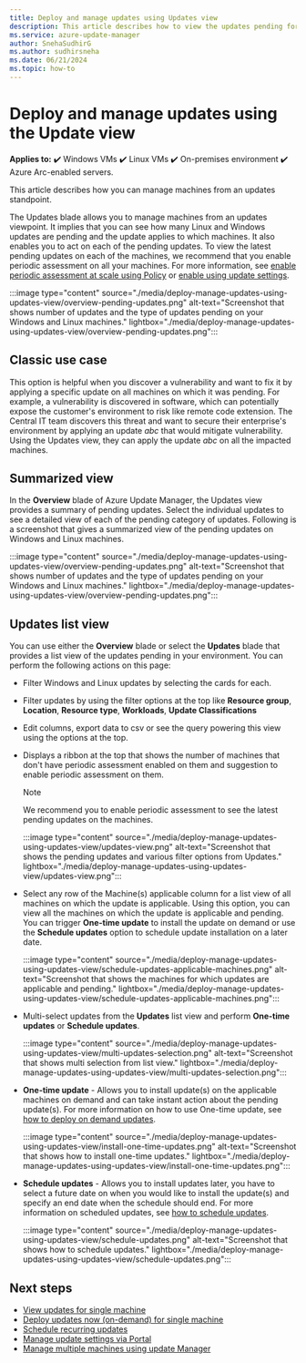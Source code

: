 ```yaml
---
title: Deploy and manage updates using Updates view
description: This article describes how to view the updates pending for your environment and then deploy and manage them using the Updates option in Azure Update Manager
ms.service: azure-update-manager
author: SnehaSudhirG
ms.author: sudhirsneha
ms.date: 06/21/2024
ms.topic: how-to
---
```


# Deploy and manage updates using the Update view


**Applies to:** :heavy_check_mark: Windows VMs :heavy_check_mark: Linux VMs :heavy_check_mark: On-premises environment :heavy_check_mark: Azure Arc-enabled servers.

This article describes how you can manage machines from an updates standpoint. 

The Updates blade allows you to manage machines from an updates viewpoint. It implies that you can see how many Linux and Windows updates are pending and the update applies to which machines. It also enables you to act on each of the pending updates. To view the latest pending updates on each of the machines, we recommend that you enable periodic assessment on all your machines. For more information, see [enable periodic assessment at scale using Policy](periodic-assessment-at-scale.md) or [enable using update settings](manage-update-settings.md).

  :::image type="content" source="./media/deploy-manage-updates-using-updates-view/overview-pending-updates.png" alt-text="Screenshot that shows number of updates and the type of updates pending on your Windows and Linux machines." lightbox="./media/deploy-manage-updates-using-updates-view/overview-pending-updates.png":::


## Classic use case

This option is helpful when you discover a vulnerability and want to fix it by applying a specific update on all machines on which it was pending. For example, a vulnerability is discovered in software, which can potentially expose the customer's environment to risk like remote code extension. The Central IT team discovers this threat and want to secure their enterprise's environment by applying an update *abc* that would mitigate vulnerability. Using the Updates view, they can apply the update *abc* on all the impacted machines.

 ## Summarized view

In the **Overview** blade of Azure Update Manager, the Updates view provides a summary of pending updates. Select the individual updates to see a detailed view of each of the pending category of updates. Following is a screenshot that gives a summarized view of the pending updates on Windows and Linux machines.

  :::image type="content" source="./media/deploy-manage-updates-using-updates-view/overview-pending-updates.png" alt-text="Screenshot that shows number of updates and the type of updates pending on your Windows and Linux machines." lightbox="./media/deploy-manage-updates-using-updates-view/overview-pending-updates.png":::

## Updates list view

You can use either the **Overview** blade or select the **Updates** blade that provides a list view of the updates pending in your environment. You can perform the following actions on this page:

- Filter Windows and Linux updates by selecting the cards for each.
- Filter updates by using the filter options at the top like **Resource group**, **Location**,  **Resource type**, **Workloads**, **Update Classifications**
- Edit columns, export data to csv or see the query powering this view using the options at the top.
- Displays a ribbon at the top that shows the number of machines that don't have periodic assessment enabled on them and suggestion to enable periodic assessment on them.

  > [!NOTE]
  > We recommend you to enable periodic assessment to see the latest pending updates on the machines.

   :::image type="content" source="./media/deploy-manage-updates-using-updates-view/updates-view.png" alt-text="Screenshot that shows the pending updates and various filter options from Updates." lightbox="./media/deploy-manage-updates-using-updates-view/updates-view.png":::

- Select any row of the Machine(s) applicable column for a list view of all machines on which the update is applicable. Using this option, you can view all the machines on which the update is applicable and pending. You can trigger **One-time update** to install the update on demand or use the **Schedule updates** option to schedule update installation on a later date.

  :::image type="content" source="./media/deploy-manage-updates-using-updates-view/schedule-updates-applicable-machines.png" alt-text="Screenshot that shows the machines for which updates are applicable and pending." lightbox="./media/deploy-manage-updates-using-updates-view/schedule-updates-applicable-machines.png":::

- Multi-select updates from the **Updates** list view and perform **One-time updates**  or **Schedule updates**.

  :::image type="content" source="./media/deploy-manage-updates-using-updates-view/multi-updates-selection.png" alt-text="Screenshot that shows multi selection from list view." lightbox="./media/deploy-manage-updates-using-updates-view/multi-updates-selection.png":::

 - **One-time update**  - Allows you to install update(s) on the applicable machines on demand and can take instant action about the pending update(s). For more information on how to use One-time update, see [how to deploy on demand updates](deploy-updates.md#).

    :::image type="content" source="./media/deploy-manage-updates-using-updates-view/install-one-time-updates.png" alt-text="Screenshot that shows how to install one-time updates." lightbox="./media/deploy-manage-updates-using-updates-view/install-one-time-updates.png":::


- **Schedule updates** - Allows you to install updates later, you have to select a future date on when you would like to install the update(s) and specify an end date when the schedule should end. For more information on scheduled updates, see [how to schedule updates](scheduled-patching.md).

    :::image type="content" source="./media/deploy-manage-updates-using-updates-view/schedule-updates.png" alt-text="Screenshot that shows how to schedule updates." lightbox="./media/deploy-manage-updates-using-updates-view/schedule-updates.png":::


## Next steps

* [View updates for single machine](view-updates.md)
* [Deploy updates now (on-demand) for single machine](deploy-updates.md)
* [Schedule recurring updates](scheduled-patching.md)
* [Manage update settings via Portal](manage-update-settings.md)
* [Manage multiple machines using update Manager](manage-multiple-machines.md)